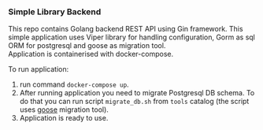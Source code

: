 ### Simple Library Backend
This repo contains Golang backend REST API using Gin framework. 
This simple application uses Viper library for handling configuration, Gorm as sql ORM for postgresql and goose as migration tool.
</br>
Application is containerised with docker-compose.

To run application:
1. run command `docker-compose up`.
2. After running application you need to migrate Postgresql DB schema. To do that you can run script `migrate_db.sh` from `tools` catalog (the script uses [goose](https://github.com/pressly/goose#install) migration tool).
3. Application is ready to use.
